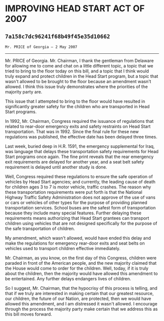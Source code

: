 # IMPROVING HEAD START ACT OF 2007
## `7a158c7dc96241f68b49f45e35d10662`
`Mr. PRICE of Georgia — 2 May 2007`

---


Mr. PRICE of Georgia. Mr. Chairman, I thank the gentleman from 
Delaware for allowing me to come and chat on a little different topic, 
a topic that we tried to bring to the floor today on this bill, and a 
topic that I think would truly expand and protect children in the Head 
Start program, but a topic that wasn't allowed to be brought to the 
floor because an amendment wasn't allowed. I think this issue truly 
demonstrates where the priorities of the majority party are.

This issue that I attempted to bring to the floor would have resulted 
in significantly greater safety for the children who are transported in 
Head Start programs.

In 1992, Mr. Chairman, Congress required the issuance of regulations 
that related to rear-door emergency exits and safety restraints on Head 
Start transportation. That was in 1992. Since the final rule for these 
new regulations was published, the effective date has been delayed 
three times.

Last week, buried deep in H.R. 1591, the emergency supplemental for 
Iraq, was language that delays these transportation safety requirements 
for Head Start programs once again. The fine print reveals that the 
rear emergency exit requirements are delayed for another year, and a 
seat belt safety requirement is delayed until another study is done.

Well, Congress required these regulations to ensure the safe 
operation of vehicles by Head Start agencies; and currently, the 
leading cause of death for children ages 3 to 7 is motor vehicle, 
traffic crashes. The reason why these transportation requirements were 
put forth is that the National Highway Traffic Safety Administration 
does not approve of the use of vans or cars or vehicles of other types 
for the purpose of providing planned transportation services. School 
buses are the safest form of transportation because they include many 
special features. Further delaying these requirements means authorizing 
that Head Start grantees can transport children using vehicles that are 
not designed specifically for the purpose of the safe transportation of 
children.

My amendment, which wasn't allowed, would have ended this delay and 
make the regulations for emergency rear-door exits and seat belts on 
vehicles used to transport children effective immediately.

Mr. Chairman, as you know, on the first day of this Congress, 
children were paraded in front of the American people, and the new 
majority claimed that the House would come to order for the children. 
Well, today, if it is truly about the children, then the majority would 
have allowed this amendment to be entertained. Any further delays 
endangers lives of children.

So I suggest, Mr. Chairman, that the hypocrisy of this process is 
telling, and that if we truly are interested in making certain that our 
greatest resource, our children, the future of our Nation, are 
protected, then we would have allowed this amendment, and I am 
distressed it wasn't allowed. I encourage through the process the 
majority party make certain that we address this as this bill moves 
forward.
